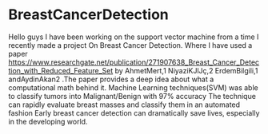 # BreastCancerDetection
Hello guys I have been working on the support vector machine from a time I recently made a project On Breast Cancer Detection.
Where I have used a paper https://www.researchgate.net/publication/271907638_Breast_Cancer_Detection_with_Reduced_Feature_Set
by AhmetMert,1 NiyaziKJlJç,2 ErdemBilgili,1 andAydinAkan2 .The paper provides a deep idea about what a computational math behind it. 
Machine Learning techniques(SVM)  was able to classify tumors into Malignant/Benign with 97% accuracy
The technique can rapidly evaluate breast masses and classify them in an automated fashion
Early breast cancer detection can dramatically save lives, especially in the developing world.
